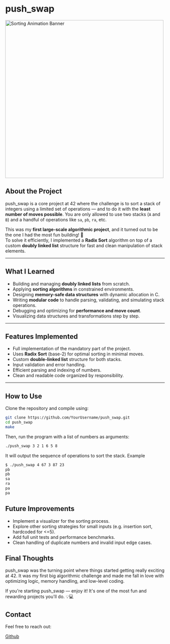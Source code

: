 # push_swap

<img src="https://upload.wikimedia.org/wikipedia/commons/3/3c/Sorting_quicksort_anim.gif" width="500" alt="Sorting Animation Banner" />

## About the Project

push_swap is a core project at 42 where the challenge is to sort a stack of integers using a limited set of operations — and to do it with the **least number of moves possible**. You are only allowed to use two stacks (`A` and `B`) and a handful of operations like `sa`, `pb`, `ra`, etc.

This was my **first large-scale algorithmic project**, and it turned out to be the one I had the most fun building! 🎉  
To solve it efficiently, I implemented a **Radix Sort** algorithm on top of a custom **doubly linked list** structure for fast and clean manipulation of stack elements.

---

## What I Learned

- Building and managing **doubly linked lists** from scratch.
- Applying **sorting algorithms** in constrained environments.
- Designing **memory-safe data structures** with dynamic allocation in C.
- Writing **modular code** to handle parsing, validating, and simulating stack operations.
- Debugging and optimizing for **performance and move count**.
- Visualizing data structures and transformations step by step.

---

## Features Implemented

- Full implementation of the mandatory part of the project.
- Uses **Radix Sort** (base-2) for optimal sorting in minimal moves.
- Custom **double-linked list** structure for both stacks.
- Input validation and error handling.
- Efficient parsing and indexing of numbers.
- Clean and readable code organized by responsibility.

---

## How to Use

Clone the repository and compile using:

```bash
git clone https://github.com/YourUsername/push_swap.git
cd push_swap
make
```
Then, run the program with a list of numbers as arguments:
```bash
./push_swap 3 2 1 6 5 8
```
It will output the sequence of operations to sort the stack.
Example
```bash
$ ./push_swap 4 67 3 87 23
pb
pb
sa
ra
pa
pa
```
## Future Improvements

- Implement a visualizer for the sorting process.
- Explore other sorting strategies for small inputs (e.g. insertion sort, hardcoded for <=5).
- Add full unit tests and performance benchmarks.
- Clean handling of duplicate numbers and invalid input edge cases.

## Final Thoughts

push_swap was the turning point where things started getting really exciting at 42. It was my first big algorithmic challenge and made me fall in love with optimizing logic, memory handling, and low-level coding.

If you're starting push_swap — enjoy it! It's one of the most fun and rewarding projects you'll do. 💡💻

## Contact
Feel free to reach out:

[Github](https://github.com/PedroLouzada)

